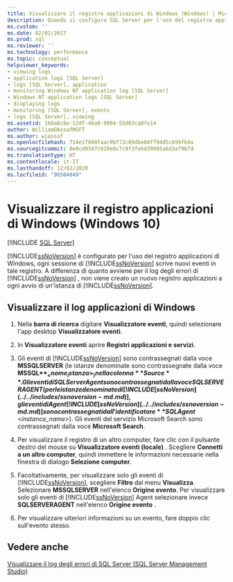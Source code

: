 ```yaml
---
title: Visualizzare il registro applicazioni di Windows (Windows) | Microsoft Docs
description: Quando si configura SQL Server per l'uso del registro applicazioni di Windows, ogni sessione scrive nuovi eventi in tale registro. Informazioni su come visualizzare il registro applicazioni di Windows.
ms.custom: ''
ms.date: 02/01/2017
ms.prod: sql
ms.reviewer: ''
ms.technology: performance
ms.topic: conceptual
helpviewer_keywords:
- viewing logs
- application logs [SQL Server]
- logs [SQL Server], application
- monitoring Windows NT application log [SQL Server]
- Windows NT application logs [SQL Server]
- displaying logs
- monitoring [SQL Server], events
- logs [SQL Server], viewing
ms.assetid: 168a6c6e-12df-46a9-9904-55d63ca8fe14
author: WilliamDAssafMSFT
ms.author: wiassaf
ms.openlocfilehash: 714e1f694faac9bf72c09dbe60ff94d5cb99fb9a
ms.sourcegitcommit: 0e0cd9347c029e0c7c9f3fe6d39985a6d3af967d
ms.translationtype: HT
ms.contentlocale: it-IT
ms.lasthandoff: 12/02/2020
ms.locfileid: "96504849"
---
```

# <a name="view-the-windows-application-log-windows-10"></a>Visualizzare il registro applicazioni di Windows (Windows 10)
 [!INCLUDE [SQL Server](../../includes/applies-to-version/sqlserver.md)]

  [!INCLUDE[ssNoVersion](../../includes/ssnoversion-md.md)] è configurato per l'uso del registro applicazioni di Windows, ogni sessione di [!INCLUDE[ssNoVersion](../../includes/ssnoversion-md.md)] scrive nuovi eventi in tale registro. A differenza di quanto avviene per il log degli errori di [!INCLUDE[ssNoVersion](../../includes/ssnoversion-md.md)] , non viene creato un nuovo registro applicazioni a ogni avvio di un'istanza di [!INCLUDE[ssNoVersion](../../includes/ssnoversion-md.md)].  
  
## <a name="view-the-windows-application-log"></a>Visualizzare il log applicazioni di Windows  
  
1. Nella **barra di ricerca** digitare **Visualizzatore eventi**, quindi selezionare l'app desktop **Visualizzatore eventi**.
  
2. In **Visualizzatore eventi** aprire **Registri applicazioni e servizi**.

3. Gli eventi di [!INCLUDE[ssNoVersion](../../includes/ssnoversion-md.md)] sono contrassegnati dalla voce **MSSQLSERVER** (le istanze denominate sono contrassegnate dalla voce **MSSQL$** _<nome_istanza>_ ) nella colonna **Source**. Gli eventi di SQL Server Agent sono contrassegnati dalla voce SQLSERVERAGENT (per le istanze denominate di [!INCLUDE[ssNoVersion](../../includes/ssnoversion-md.md)], gli eventi di Agent [!INCLUDE[ssNoVersion](../../includes/ssnoversion-md.md)] sono contrassegnati dall'identificatore **SQLAgent$** \<*instance_name*>). Gli eventi del servizio Microsoft Search sono contrassegnati dalla voce **Microsoft Search**.  
  
4. Per visualizzare il registro di un altro computer, fare clic con il pulsante destro del mouse su **Visualizzatore eventi (locale)** . Scegliere **Connetti a un altro computer**, quindi immettere le informazioni necessarie nella finestra di dialogo **Selezione computer**.  
  
5. Facoltativamente, per visualizzare solo gli eventi di [!INCLUDE[ssNoVersion](../../includes/ssnoversion-md.md)], scegliere **Filtro** dal menu **Visualizza**. Selezionare **MSSQLSERVER** nell'elenco **Origine evento**. Per visualizzare solo gli eventi di [!INCLUDE[ssNoVersion](../../includes/ssnoversion-md.md)] Agent selezionare invece **SQLSERVERAGENT** nell'elenco **Origine evento** .  
  
6. Per visualizzare ulteriori informazioni su un evento, fare doppio clic sull'evento stesso.  
  
## <a name="see-also"></a>Vedere anche  
 [Visualizzare il log degli errori di SQL Server &#40;SQL Server Management Studio&#41;](../../relational-databases/performance/view-the-sql-server-error-log-sql-server-management-studio.md)  
  
  

